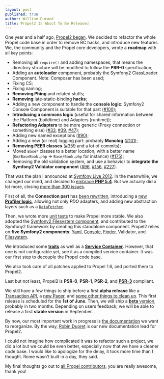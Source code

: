 ```yaml
---
layout: post
published: true
author: William Durand
title: Propel2 Is About To Be Released
---
```


One year and a half ago, [Propel2 began](/blog/2011/10/06/propel2-has-begun-.html).
We decided to refactor the whole Propel code base in order to remove BC hacks, and
introduce new features. We, the community and the Propel core developers, wrote
a **roadmap** with all key points:

<!-- more -->

* Removing all `require()` and adding namespaces, that means the directory
structure will be modified to follow the **PSR-0** specification;
* Adding an **autoloader** component, probably the Symfony2 ClassLoader
Component. Note: Composer has been used;
* Fixing CS;
* Fixing naming;
* **Removing Phing** and related stuffs;
* **Removing** late-static-binding **hacks**;
* Adding a new component to handle the **console logic**: Symfony2 Console
Component is suitable for that part
([#100](https://github.com/propelorm/Propel2/pull/100));
* **Introducing a commons logic** (useful for shared information between the
Platform (buildtime) and Adapters (runtime));
* **Refactoring Adapters** to be more generic (Proxy connection or something
else) ([#33](https://github.com/propelorm/Propel2/pull/33),
[#39](https://github.com/propelorm/Propel2/pull/39),
[#47](https://github.com/propelorm/Propel2/pull/47));
* Adding new named exceptions
([#90](https://github.com/propelorm/Propel2/pull/90));
* Adding a new (or real) logging part: probably **Monolog**
([#101](https://github.com/propelorm/Propel2/pull/101));
* **Removing PEER classes**
([#359](https://github.com/propelorm/Propel2/pull/359) and a lot of commits);
* Moved `Base*` classes to a better location, with a better name
(`Om/BaseBook.php` => `Base/Book.php` for instance)
([#175](https://github.com/propelorm/Propel2/pull/175));
* Removing the old validation system, and use a behavior to **integrate the
Symfony2 Validator component**
([#96](https://github.com/propelorm/Propel2/pull/96),
[#156](https://github.com/propelorm/Propel2/pull/156),
[#227](https://github.com/propelorm/Propel2/pull/227)).

That was the plan I announced at [Symfony Live
2012](/blog/2012/07/09/propel2-what-why-when.html). In the meanwhile, we changed
our mind, and decided to [embrace **PHP
5.4**](/blog/2012/08/08/propel2-and-php-5-4-here-we-go-.html).
But we actually did a lot more, closing [more than 300
issues](https://github.com/propelorm/Propel2/issues?milestone=2&page=1&state=closed).

First of all, the **Connection part** has [been
rewritten](https://github.com/propelorm/Propel2/pull/39), introducing a [new **Profiler
logic**](https://github.com/propelorm/Propel2/pull/83), allowing not only
_PDO_ adapters, and adding new abstraction layers such as a
[`DataFetcher`](https://github.com/propelorm/Propel2/blob/master/src/Propel/Runtime/DataFetcher/DataFetcherInterface.php).

Then, we wrote more [unit
tests](https://github.com/propelorm/Propel2/pull/223) to make Propel more
stable. We also adopted the [Symfony2 Filesystem
component](https://github.com/propelorm/Propel2/pull/295), and contributed to
the Symfony2 framework by creating this standalone component. Propel2 relies on
**five Symfony2 components**:
[Yaml](http://symfony.com/doc/current/components/yaml/introduction.html),
[Console](http://symfony.com/doc/current/components/console/introduction.html),
[Finder](http://symfony.com/doc/current/components/finder.html), Validator, and
[Filesystem](http://symfony.com/doc/current/components/filesystem.html).

We introduced some
[**traits**](https://github.com/propelorm/Propel2/commit/0a96ef65e3282e8036f3e896a3da12645eb215bf)
as well as a [**Service
Container**](https://github.com/propelorm/Propel2/commit/87f343190ec3a70174bce5608e9724696e2870b9).
However, that one is not configurable yet, see it as a compiled service
container. It was our first step to decouple the Propel code base.

We also took care of all patches applied to Propel 1.6, and ported them to
Propel2.

Last but not least, Propel2 is **PSR-0**, **PSR-1**, **PSR-2**, and
[**PSR-3**](https://github.com/propelorm/Propel2/commit/24b0e35c2fcf8ce7885e42857577c40e63afafbe) compliant.

We still have a few things to ship before a first **alpha release** like a
[Transaction API](https://github.com/propelorm/Propel2/issues/368), a [new
Pager](https://github.com/propelorm/Propel2/issues/208), and [some other things to clean
up](https://github.com/propelorm/Propel2/issues?milestone=2&state=open). This
first release is scheduled for the **1st of June**. Then, we will ship a
[**beta** version](https://github.com/propelorm/Propel2/issues?milestone=3),
probably in two months. Depending on users feedback, we will be able to release
a first **stable version** in September.

By now, our most important work in progress is [the
documentation](https://github.com/propelorm/Propel2/issues/187) we want to
reorganize. By the way, [Robin Dupret](https://github.com/robin850) is our new
documentation lead for Propel2.

I could not imagine how complicated it was to refactor such a project, we did a
lot but we could be even better, especially now that we have a cleaner code base.
I would like to apologize for the delay, it took more time than I thought. Rome
wasn't built in a day, they said.

My final thoughts go out to [all Propel
contributors](https://github.com/propelorm/Propel2/contributors), you are really
awesome, thank you!
